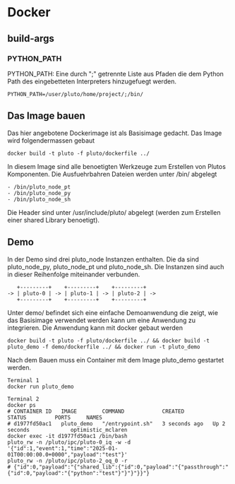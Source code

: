 # Docker

## build-args

### PYTHON_PATH

PYTHON_PATH: Eine durch ";" getrennte Liste aus Pfaden die dem Python Path des eingebetteten Interpreters hinzugefuegt werden.

    PYTHON_PATH=/user/pluto/home/project/;/bin/

## Das Image bauen

Das hier angebotene Dockerimage ist als Basisimage gedacht. Das Image wird folgendermassen gebaut

    docker build -t pluto -f pluto/dockerfile ../

In diesem Image sind alle benoetigten Werkzeuge zum Erstellen von Plutos Komponenten.
Die Ausfuehrbahren Dateien werden unter /bin/ abgelegt

    - /bin/pluto_node_pt
    - /bin/pluto_node_py
    - /bin/pluto_node_sh

Die Header sind unter /usr/include/pluto/ abgelegt (werden zum Erstellen einer shared Library benoetigt).

## Demo   

In der Demo sind drei pluto_node Instanzen enthalten. Die da sind pluto_node_py, pluto_node_pt und pluto_node_sh.
Die Instanzen sind auch in dieser Reihenfolge miteinander verbunden.

       +---------+    +---------+    +---------+
    -> | pluto-0 | -> | pluto-1 | -> | pluto-2 | ->
       +---------+    +---------+    +---------+

Unter demo/ befindet sich eine einfache Demoanwendung die zeigt, wie das Basisimage verwendet werden kann um eine Anwendung zu integrieren.
Die Anwendung kann mit docker gebaut werden

    docker build -t pluto -f pluto/dockerfile ../ && docker build -t pluto_demo -f demo/dockerfile ../ && docker run -t pluto_demo

Nach dem Bauen muss ein Container mit dem Image pluto_demo gestartet werden.

    Terminal 1
    docker run pluto_demo

    Terminal 2
    docker ps
    # CONTAINER ID   IMAGE        COMMAND            CREATED         STATUS         PORTS     NAMES
    # d1977fd50ac1   pluto_demo   "/entrypoint.sh"   3 seconds ago   Up 2 seconds             optimistic_mclaren
    docker exec -it d1977fd50ac1 /bin/bash
    pluto_rw -n /pluto/ipc/pluto-0_iq -w -d '{"id":1,"event":1,"time":"2025-01-01T00:00:00.0+0000","payload":"test"}'
    pluto_rw -n /pluto/ipc/pluto-2_oq_0 -r
    # {"id":0,"payload":"{"shared_lib":{"id":0,"payload":"{"passthrough":"{"id":0,"payload":"{"python":"test"}"}"}"}}"}

